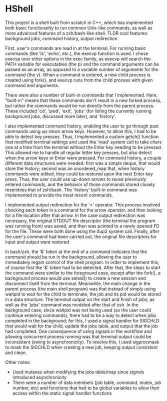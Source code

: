 # HShell
This project is a shell built from scratch in C++, which has implemented both basic functionality to run common Unix-like commands, as well as more advanced features of a zsh/bash-like shell. TLDR cool features: background jobs, command history, output redirection.

First, user's commands are read in at the terminal. For running basic commands (like 'ls', 'echo', etc.), the execvp function is used. I chose execvp over other options in the exec family, as execvp will search the PATH variable for executables (the p) and the command arguments can be passed as an array, as opposed to a variable number of arguments for the command (the v). When a command is entered, a new child process is created using fork(), and execvp runs from the child process with given command and arguments.

There were also a number of built-in commands that I implemented. Here, "built-in" means that these commands don't result in a new forked process, but rather the commands would be run directly from the parent process. These included 'cd', 'pwd', 'exit', 'jobs' (for listing the currently running background jobs, discussed more later), and 'history'.

I also implemented command history, enabling the user to go through past commands using up-down arrow keys. However, to allow this, I had to be able to detect key presses. Thus, I implemented a custom getch() function that modified terminal settings and used the 'read' system call to take chars one at a time from the terminal without the Enter key needing to be pressed. This allowed me to handle all regular letter key presses, but also detect when the arrow keys or Enter were pressed. For command history, a couple different data structures were needed: first was a simple deque, that would store the history; second was an unordered_map that, when history commands were edited, they could be restored upon the next Enter key press. Thus, the user could use up-down arrows to reuse previously entered commands, and the behavior of those commands stored closely resembles that of zsh/bash. The 'history' built-in command was implemented to provide the most recent commands.

I implemented output redirection for the '>' operator. This process involved checking each token in a command for the arrow operator, and then looking for a file location after that arrow. In the case output redirection was necessary, the original STDOUT file descriptor (the terminal the program was running from) was saved, and then was pointed to a newly opened FD for the file. These were both done using the dup2 system call. Finally, after the user's command had been carried out, the original file descriptors for input and output were restored.

In bash/zsh, the '&' token at the end of a command indicates that the command should be run in the background, allowing the user to immediately regain control of the shell program. In order to implement this, of course first the '&' token had to be detected. After that, the steps to start the command were similar to the foreground case, except after the fork(), a background process would use setsid() to create a new session and disconnect itself from the terminal. Meanwhile, the main change in the parent process (the main shell program) was that instead of simply using waitpid to wait for the child to terminate, the job and its pid would be stored in a data structure. The terminal output on the start and finish of jobs, as well as the 'jobs' command was modeled after that of zsh. In the background case, since waitpid was not being used (so the user could continue entering commands), there had to be a way to detect when jobs completed in the background; for this, I used a signal handler for SIGCHLD that would wait for the child, update the jobs table, and output that the job had completed. One consequence of using signals in the workflow and allowing concurrent process running was that terminal output could be inconsistent (owing to asynchronicity). To resolve this, I used sigprocmask to mask the SIGCHLD when creating a new job, keeping output consistent and clean.

Other notes:
- Used mutexes when modifying the jobs table/map since signals introduced asynchronicity
- There were a number of data members (job table, command, mutex, job number, etc) and functions that had to be global variables to allow their access within the static signal handler functions
